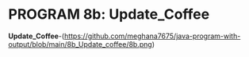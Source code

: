 # PROGRAM 8b: Update_Coffee

**Update_Coffee**-(https://github.com/meghana7675/java-program-with-output/blob/main/8b_Update_coffee/8b.png)

